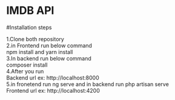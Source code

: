 # IMDB API


#Installation steps 

1.Clone both repository <br>
2.in Frontend run below command <br>
	npm install and yarn install<br>
3.In backend run below command <br>
	composer install<br>
4.After you run  
	Backend url ex: http://localhost:8000	<br>
5.in fronetend run ng serve and in backend run php artisan serve <br>
	Frontend url ex: http://localhost:4200	<br>
    
    
